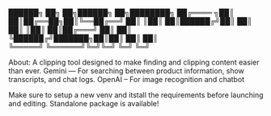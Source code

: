   ██████╗ ██╗     ██╗██████╗ ██╗████████╗
 ██╔════ ╗██║     ██║██╔══██╗██║╚══██╔══╝
 ██║     ║██║     ██║██████╔╝██║   ██║   
 ██║     ║██║     ██║██╔═══╝ ██║   ██║   
 ╚██████╔╝███████╗██║██║     ██║   ██║   
  ╚═════╝ ╚══════╝╚═╝╚═╝     ╚═╝   ╚═╝    

About: A clipping tool designed to make finding and clipping content easier than ever.
Gemini — For searching between product information, show transcripts, and chat logs.
OpenAI – For image recognition and chatbot

Make sure to setup a new venv and itstall the requirements before launching and editing.
Standalone package is available!


